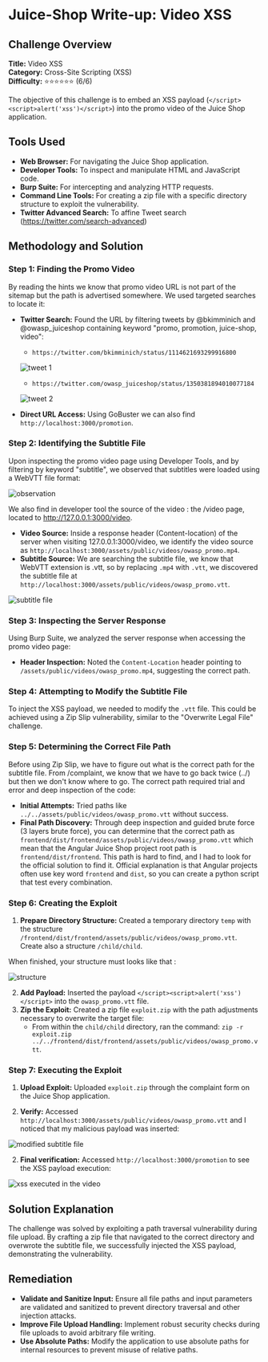 # Juice-Shop Write-up: Video XSS

## Challenge Overview
**Title:** Video XSS  
**Category:** Cross-Site Scripting (XSS)  
**Difficulty:** ⭐⭐⭐⭐⭐⭐ (6/6)  

The objective of this challenge is to embed an XSS payload (`</script><script>alert('xss')</script>`) into the promo video of the Juice Shop application.

## Tools Used
- **Web Browser:** For navigating the Juice Shop application.
- **Developer Tools:** To inspect and manipulate HTML and JavaScript code.
- **Burp Suite:** For intercepting and analyzing HTTP requests.
- **Command Line Tools:** For creating a zip file with a specific directory structure to exploit the vulnerability.
- **Twitter Advanced Search:** To affine Tweet search (https://twitter.com/search-advanced)

## Methodology and Solution

### Step 1: Finding the Promo Video
By reading the hints we know that promo video URL is not part of the sitemap but the path is advertised somewhere. We used targeted searches to locate it:
- **Twitter Search:** Found the URL by filtering tweets by @bkimminich and @owasp_juiceshop containing keyword "promo, promotion, juice-shop, video":
  - `https://twitter.com/bkimminich/status/1114621693299916800`

  ![tweet 1](../assets/difficulty6/video_xss_1.png)

  - `https://twitter.com/owasp_juiceshop/status/1350381894010077184`

  ![tweet 2](../assets/difficulty6/video_xss_2.png)

- **Direct URL Access:** Using GoBuster we can also find `http://localhost:3000/promotion`.

### Step 2: Identifying the Subtitle File
Upon inspecting the promo video page using Developer Tools, and by filtering by keyword "subtitle", we observed that subtitles were loaded using a WebVTT file format:

![observation](../assets/difficulty6/video_xss_3.png)

We also find in developer tool the source of the video : the /video page, located to http://127.0.0.1:3000/video.

- **Video Source:** Inside a response header (Content-location) of the server when visiting 127.0.0.1:3000/video, we identify the video source as `http://localhost:3000/assets/public/videos/owasp_promo.mp4`.
- **Subtitle Source:** We are searching the subtitle file, we know that WebVTT extension is .vtt, so by replacing `.mp4` with `.vtt`, we discovered the subtitle file at `http://localhost:3000/assets/public/videos/owasp_promo.vtt`.

![subtitle file](../assets/difficulty6/video_xss_4.png)

### Step 3: Inspecting the Server Response
Using Burp Suite, we analyzed the server response when accessing the promo video page:
- **Header Inspection:** Noted the `Content-Location` header pointing to `/assets/public/videos/owasp_promo.mp4`, suggesting the correct path.

### Step 4: Attempting to Modify the Subtitle File
To inject the XSS payload, we needed to modify the `.vtt` file. This could be achieved using a Zip Slip vulnerability, similar to the "Overwrite Legal File" challenge.

### Step 5: Determining the Correct File Path
Before using Zip Slip, we have to figure out what is the correct path for the subtitle file. From /complaint, we know that we have to go back twice (../) but then we don't know where to go. The correct path required trial and error and deep inspection of the code:
- **Initial Attempts:** Tried paths like `../../assets/public/videos/owasp_promo.vtt` without success.
- **Final Path Discovery:** Through deep inspection and guided brute force (3 layers brute force), you can determine that the correct path as `frontend/dist/frontend/assets/public/videos/owasp_promo.vtt` which mean that the Angular Juice Shop project root path is `frontend/dist/frontend`. This path is hard to find, and I had to look for the official solution to find it. Official explanation is that Angular projects often use key word `frontend` and `dist`, so you can create a python script that test every combination.

### Step 6: Creating the Exploit
1. **Prepare Directory Structure:** Created a temporary directory `temp` with the structure `/frontend/dist/frontend/assets/public/videos/owasp_promo.vtt`. Create also a structure `/child/child`.

When finished, your structure must looks like that : 

![structure](../assets/difficulty6/video_xss_5.png)

2. **Add Payload:** Inserted the payload `</script><script>alert('xss')</script>` into the `owasp_promo.vtt` file.
3. **Zip the Exploit:** Created a zip file `exploit.zip` with the path adjustments necessary to overwrite the target file:
   - From within the `child/child` directory, ran the command: `zip -r exploit.zip ../../frontend/dist/frontend/assets/public/videos/owasp_promo.vtt`.

### Step 7: Executing the Exploit
1. **Upload Exploit:** Uploaded `exploit.zip` through the complaint form on the Juice Shop application.

2. **Verify:** Accessed `http://localhost:3000/assets/public/videos/owasp_promo.vtt` and I noticed that my malicious payload was inserted:

![modified subtitle file](../assets/difficulty6/video_xss_6.png)

2. **Final verification:** Accessed `http://localhost:3000/promotion` to see the XSS payload execution:

![xss executed in the video](../assets/difficulty6/video_xss_7.png)

## Solution Explanation
The challenge was solved by exploiting a path traversal vulnerability during file upload. By crafting a zip file that navigated to the correct directory and overwrote the subtitle file, we successfully injected the XSS payload, demonstrating the vulnerability.

## Remediation

- **Validate and Sanitize Input:** Ensure all file paths and input parameters are validated and sanitized to prevent directory traversal and other injection attacks.
- **Improve File Upload Handling:** Implement robust security checks during file uploads to avoid arbitrary file writing.
- **Use Absolute Paths:** Modify the application to use absolute paths for internal resources to prevent misuse of relative paths.